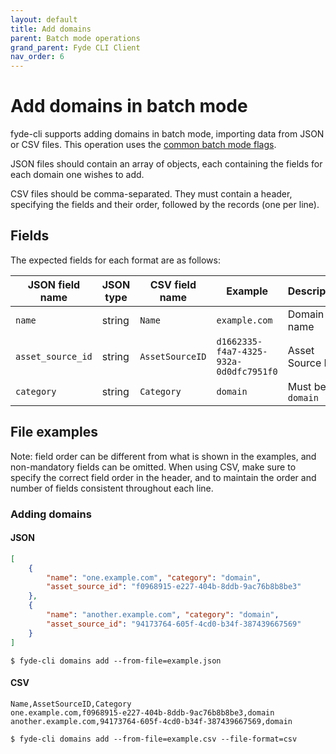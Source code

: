 ```yaml
---
layout: default
title: Add domains
parent: Batch mode operations
grand_parent: Fyde CLI Client
nav_order: 6
---
```

# Add domains in batch mode

fyde-cli supports adding domains in batch mode, importing data from JSON or CSV files.
This operation uses the [common batch mode flags](https://github.com/fyde/fyde-cli/wiki/Common-batch-mode-flags).

JSON files should contain an array of objects, each containing the fields for each domain one wishes to add.

CSV files should be comma-separated.
They must contain a header, specifying the fields and their order, followed by the records (one per line).

## Fields

The expected fields for each format are as follows:

| JSON field name | JSON type | CSV field name | Example | Description | Mandatory
| --- | --- | --- | --- | --- | --- |
| `name` | string | `Name` | `example.com` | Domain name | Yes
| `asset_source_id` | string | `AssetSourceID` | `d1662335-f4a7-4325-932a-0d0dfc7951f0` | Asset Source ID | Yes
| `category` | string | `Category` | `domain` | Must be `domain` | Yes

## File examples

Note: field order can be different from what is shown in the examples, and non-mandatory fields can be omitted.
When using CSV, make sure to specify the correct field order in the header, and to maintain the order and number of fields consistent throughout each line.

### Adding domains

#### JSON

```json
[
    {
        "name": "one.example.com", "category": "domain",
        "asset_source_id": "f0968915-e227-404b-8ddb-9ac76b8b8be3"
    },
    {
        "name": "another.example.com", "category": "domain",
        "asset_source_id": "94173764-605f-4cd0-b34f-387439667569"
    }
]
```

`$ fyde-cli domains add --from-file=example.json`

#### CSV

```
Name,AssetSourceID,Category
one.example.com,f0968915-e227-404b-8ddb-9ac76b8b8be3,domain
another.example.com,94173764-605f-4cd0-b34f-387439667569,domain
```

`$ fyde-cli domains add --from-file=example.csv --file-format=csv`
